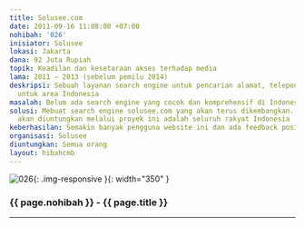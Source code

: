 ```yaml
---
title: Solusee.com
date: 2011-09-16 11:08:00 +07:00
nohibah: '026'
inisiator: Solusee
lokasi: Jakarta
dana: 92 Juta Rupiah
topik: Keadilan dan kesetaraan akses terhadap media
lama: 2011 – 2013 (sebelum pemilu 2014)
deskripsi: Sebuah layanan search engine untuk pencarian alamat, telepon, dan informasi
  untuk area Indonesia
masalah: Belum ada search engine yang cocok dan komprehensif di Indonesia
solusi: Mebuat search engine solusee.com yang akan terus dikembangkan. Pihak yang
  akan diuntungkan melalui proyek ini adalah seluruh rakyat Indonesia
keberhasilan: Semakin banyak pengguna website ini dan ada feedback positif yang masuk
organisasi: Solusee
diuntungkan: Semua orang
layout: hibahcmb
---
```


![026](/static/img/hibahcmb/026.png){: .img-responsive }{: width="350" }

### {{ page.nohibah }} - {{ page.title }}

---
